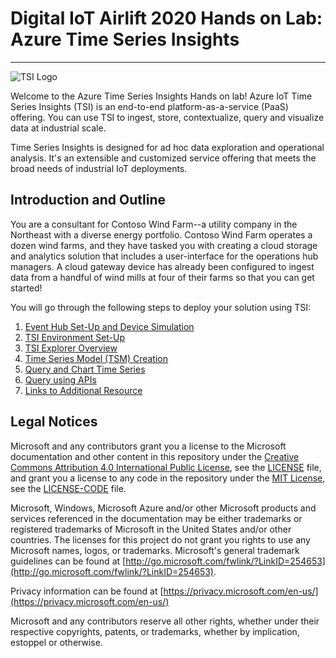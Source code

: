 # Digital IoT Airlift 2020 Hands on Lab: Azure Time Series Insights

-----------------------------------------
![TSI Logo](https://azure-samples.github.io/azureiotlabs/timeseriesinsights/images/timeseriesinsights.jpg)

Welcome to the Azure Time Series Insights Hands on lab! Azure IoT Time Series Insights (TSI) is an end-to-end platform-as-a-service (PaaS) offering. You can use TSI to ingest, store, contextualize, query and visualize data at industrial scale.

Time Series Insights is designed for ad hoc data exploration and operational analysis. It's an extensible and customized service offering that meets the broad needs of industrial IoT deployments. 

## Introduction and Outline

You are a consultant for Contoso Wind Farm--a utility company in the Northeast with a diverse energy portfolio. Contoso Wind Farm operates a dozen wind farms, and they have tasked you with creating a cloud storage and analytics solution that includes a user-interface for the operations hub managers. A cloud gateway device has already been configured to ingest data from a handful of wind mills at four of their farms so that you can get started!

You will go through the following steps to deploy your solution using TSI:

1. [Event Hub Set-Up and Device Simulation](step-01-hub-and-data-sim/)
1. [TSI Environment Set-Up](step-02-tsi-env-creation/)
1. [TSI Explorer Overview](step-03-explorer-intro/)
1. [Time Series Model (TSM) Creation](step-04-tsm-creation/)
1. [Query and Chart Time Series](step-05-charting/)
1. [Query using APIs](step-06-postman-apis/)
2. [Links to Additional Resource](step--007-resource-links/)

## Legal Notices

Microsoft and any contributors grant you a license to the Microsoft documentation and other content
in this repository under the [Creative Commons Attribution 4.0 International Public License](https://creativecommons.org/licenses/by/4.0/legalcode),
see the [LICENSE](LICENSE) file, and grant you a license to any code in the repository under the [MIT License](https://opensource.org/licenses/MIT), see the
[LICENSE-CODE](LICENSE-CODE) file.

Microsoft, Windows, Microsoft Azure and/or other Microsoft products and services referenced in the documentation
may be either trademarks or registered trademarks of Microsoft in the United States and/or other countries.
The licenses for this project do not grant you rights to use any Microsoft names, logos, or trademarks.
Microsoft's general trademark guidelines can be found at [http://go.microsoft.com/fwlink/?LinkID=254653](http://go.microsoft.com/fwlink/?LinkID=254653).

Privacy information can be found at [https://privacy.microsoft.com/en-us/](https://privacy.microsoft.com/en-us/)

Microsoft and any contributors reserve all other rights, whether under their respective copyrights, patents,
or trademarks, whether by implication, estoppel or otherwise.
